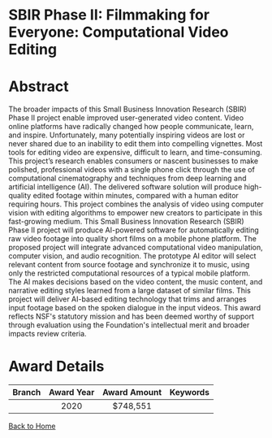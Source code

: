 
SBIR Phase II: Filmmaking for Everyone: Computational Video Editing
===================================================================

# Abstract


The broader impacts of this Small Business Innovation Research (SBIR) Phase II project enable improved user-generated video content. Video online platforms have radically changed how people communicate, learn, and inspire. Unfortunately, many potentially inspiring videos are lost or never shared due to an inability to edit them into compelling vignettes. Most tools for editing video are expensive, difficult to learn, and time-consuming. This project’s research enables consumers or nascent businesses to make polished, professional videos with a single phone click through the use of computational cinematography and techniques from deep learning and artificial intelligence (AI). The delivered software solution will produce high-quality edited footage within minutes, compared with a human editor requiring hours. This project combines the analysis of video using computer vision with editing algorithms to empower new creators to participate in this fast-growing medium. This Small Business Innovation Research (SBIR) Phase II project will produce AI-powered software for automatically editing raw video footage into quality short films on a mobile phone platform. The proposed project will integrate advanced computational video manipulation, computer vision, and audio recognition. The prototype AI editor will select relevant content from source footage and synchronize it to music, using only the restricted computational resources of a typical mobile platform. The AI makes decisions based on the video content, the music content, and narrative editing styles learned from a large dataset of similar films. This project will deliver AI-based editing technology that trims and arranges input footage based on the spoken dialogue in the input videos. This award reflects NSF's statutory mission and has been deemed worthy of support through evaluation using the Foundation's intellectual merit and broader impacts review criteria.  

# Award Details

|Branch|Award Year|Award Amount|Keywords|
| :---: | :---: | :---: | :---: |
||2020|$748,551||
  
  


[Back to Home](https://github.com/chrischow/dod_sbir_awards/Reports/JT/#568)